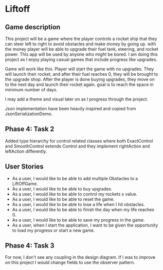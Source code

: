# Liftoff

## Game description

This project will be a game where the player controls a rocket ship that
they can steer left to right to avoid obstacles and make money by going up.
with the money player will be able to upgrade their fuel tank, steering,
and rocket power. This app will be used by anyone who might be bored.
I am doing this project as I enjoy playing casual games that include 
progress like upgrades. 

Game will work like this. Player will start the game with no upgrades.
They will launch their rocket, and after their fuel reaches 0, they will be
brought to the upgrade shop. After the player is done buying upgrades, they
move on to the next day and launch their rocket again. goal is to reach the space in
minimum number of days.

I may add a theme and visual later on as I progress through the project.

Json implementation have been heavily inspired and copied from JsonSerializationDemo.

## Phase 4: Task 2

Added type hierarchy for control related classes where both ExactControl and SmoothControl
extends Control and they implement rightAction and leftAction differently.

## User Stories

- As a user, I would like to be able to add multiple Obstacles to a LiftOffGame.
- As a user, I would like to be able to buy upgrades.
- As a user, I would like to be able to control my rockets x value.
- As a user, I would like to be able to reset the game.
- As a user, I would like to be able to lose a life when I hit obstacles.
- As a user, I would like to be able to finish the day when my life reaches 0.
- As a user, I would like to be able to save my progress in the game.
- As a user, when I start the application, I want to be given the opportunity 
to load my progress or start a new game.

## Phase 4: Task 3

For now, I don't see any coupling in the design diagram. If I was to improve
on this project I would change fields to use the observer pattern.

